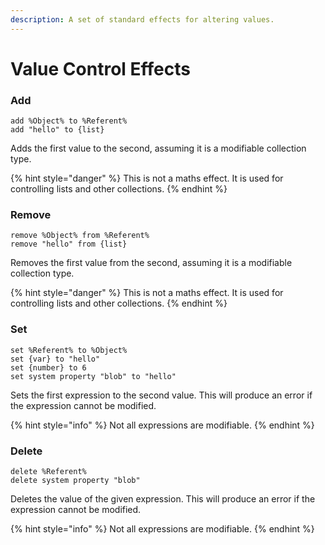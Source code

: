 ```yaml
---
description: A set of standard effects for altering values.
---
```


# Value Control Effects

### Add

```clike
add %Object% to %Referent%
add "hello" to {list}
```

Adds the first value to the second, assuming it is a modifiable collection type.

{% hint style="danger" %}
This is not a maths effect. It is used for controlling lists and other collections.
{% endhint %}

### Remove

```clike
remove %Object% from %Referent%
remove "hello" from {list}
```

Removes the first value from the second, assuming it is a modifiable collection type.

{% hint style="danger" %}
This is not a maths effect. It is used for controlling lists and other collections.
{% endhint %}

### Set

```clike
set %Referent% to %Object%
set {var} to "hello"
set {number} to 6
set system property "blob" to "hello"
```

Sets the first expression to the second value. This will produce an error if the expression cannot be modified.

{% hint style="info" %}
Not all expressions are modifiable.
{% endhint %}

### Delete

```clike
delete %Referent%
delete system property "blob"
```

Deletes the value of the given expression. This will produce an error if the expression cannot be modified.

{% hint style="info" %}
Not all expressions are modifiable.
{% endhint %}
